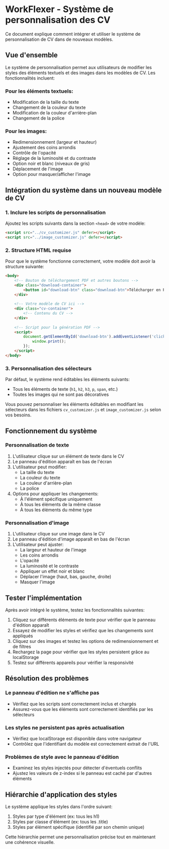 # WorkFlexer - Système de personnalisation des CV

Ce document explique comment intégrer et utiliser le système de personnalisation de CV dans de nouveaux modèles.

## Vue d'ensemble

Le système de personnalisation permet aux utilisateurs de modifier les styles des éléments textuels et des images dans les modèles de CV. Les fonctionnalités incluent:

### Pour les éléments textuels:
- Modification de la taille du texte
- Changement de la couleur du texte
- Modification de la couleur d'arrière-plan
- Changement de la police

### Pour les images:
- Redimensionnement (largeur et hauteur)
- Ajustement des coins arrondis
- Contrôle de l'opacité
- Réglage de la luminosité et du contraste
- Option noir et blanc (niveaux de gris)
- Déplacement de l'image
- Option pour masquer/afficher l'image

## Intégration du système dans un nouveau modèle de CV

### 1. Inclure les scripts de personnalisation

Ajoutez les scripts suivants dans la section `<head>` de votre modèle:

```html
<script src="../cv_customizer.js" defer></script>
<script src="../image_customizer.js" defer></script>
```

### 2. Structure HTML requise

Pour que le système fonctionne correctement, votre modèle doit avoir la structure suivante:

```html
<body>
    <!-- Bouton de téléchargement PDF et autres boutons -->
    <div class="download-container">
        <button id="download-btn" class="download-btn">Télécharger en PDF</button>
    </div>
    
    <!-- Votre modèle de CV ici -->
    <div class="cv-container">
        <!-- Contenu du CV -->
    </div>
    
    <!-- Script pour la génération PDF -->
    <script>
        document.getElementById('download-btn').addEventListener('click', function() {
            window.print();
        });
    </script>
</body>
```

### 3. Personnalisation des sélecteurs

Par défaut, le système rend éditables les éléments suivants:
- Tous les éléments de texte (`h1`, `h2`, `h3`, `p`, `span`, etc.)
- Toutes les images qui ne sont pas décoratives

Vous pouvez personnaliser les éléments éditables en modifiant les sélecteurs dans les fichiers `cv_customizer.js` et `image_customizer.js` selon vos besoins.

## Fonctionnement du système

### Personnalisation de texte

1. L'utilisateur clique sur un élément de texte dans le CV
2. Le panneau d'édition apparaît en bas de l'écran
3. L'utilisateur peut modifier:
   - La taille du texte
   - La couleur du texte
   - La couleur d'arrière-plan 
   - La police
4. Options pour appliquer les changements:
   - À l'élément spécifique uniquement
   - À tous les éléments de la même classe
   - À tous les éléments du même type

### Personnalisation d'image

1. L'utilisateur clique sur une image dans le CV
2. Le panneau d'édition d'image apparaît en bas de l'écran
3. L'utilisateur peut ajuster:
   - La largeur et hauteur de l'image
   - Les coins arrondis
   - L'opacité
   - La luminosité et le contraste
   - Appliquer un effet noir et blanc
   - Déplacer l'image (haut, bas, gauche, droite)
   - Masquer l'image

## Tester l'implémentation

Après avoir intégré le système, testez les fonctionnalités suivantes:

1. Cliquez sur différents éléments de texte pour vérifier que le panneau d'édition apparaît
2. Essayez de modifier les styles et vérifiez que les changements sont appliqués
3. Cliquez sur des images et testez les options de redimensionnement et de filtres
4. Rechargez la page pour vérifier que les styles persistent grâce au localStorage
5. Testez sur différents appareils pour vérifier la responsivité

## Résolution des problèmes

### Le panneau d'édition ne s'affiche pas
- Vérifiez que les scripts sont correctement inclus et chargés
- Assurez-vous que les éléments sont correctement identifiés par les sélecteurs

### Les styles ne persistent pas après actualisation
- Vérifiez que localStorage est disponible dans votre navigateur
- Contrôlez que l'identifiant du modèle est correctement extrait de l'URL

### Problèmes de style avec le panneau d'édition
- Examinez les styles injectés pour détecter d'éventuels conflits
- Ajustez les valeurs de z-index si le panneau est caché par d'autres éléments

## Hiérarchie d'application des styles

Le système applique les styles dans l'ordre suivant:

1. Styles par type d'élément (ex: tous les h1)
2. Styles par classe d'élément (ex: tous les .title)
3. Styles par élément spécifique (identifié par son chemin unique)

Cette hiérarchie permet une personnalisation précise tout en maintenant une cohérence visuelle. 